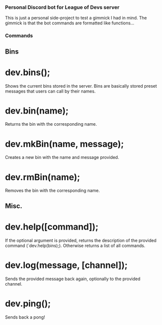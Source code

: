 ### Personal Discord bot for League of Devs server
This is just a personal side-project to test a gimmick I had in mind. The gimmick is that the bot commands are formatted like functions...

### Commands

## Bins
# dev.bins();
Shows the current bins stored in the server.
Bins are basically stored preset messages that users can call by their names.
# dev.bin(name);
Returns the bin with the corresponding name.
# dev.mkBin(name, message);
Creates a new bin with the name and message provided.
# dev.rmBin(name);
Removes the bin with the corresponding name.

## Misc.
# dev.help([command]);
If the optional argument is provided, returns the description of the provided command (`dev.help(bins);). Otherwise returns a list of all commands.
# dev.log(message, [channel]);
Sends the provided message back again, optionally to the provided channel.
# dev.ping();
Sends back a pong!